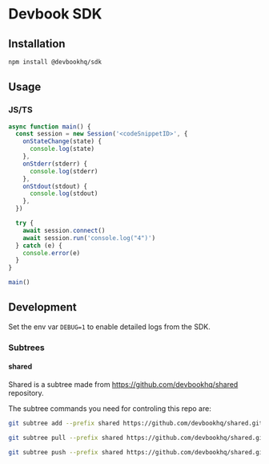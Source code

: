 # Devbook SDK

## Installation
```sh
npm install @devbookhq/sdk
```

## Usage

### JS/TS
```js
async function main() {
  const session = new Session('<codeSnippetID>', {
    onStateChange(state) {
      console.log(state)
    },
    onStderr(stderr) {
      console.log(stderr)
    },
    onStdout(stdout) {
      console.log(stdout)
    },
  })

  try {
    await session.connect()
    await session.run('console.log("4")')
  } catch (e) {
    console.error(e)
  }
}

main()
```

## Development

Set the env var `DEBUG=1` to enable detailed logs from the SDK.

### Subtrees

#### shared
Shared is a subtree made from https://github.com/devbookhq/shared repository.

The subtree commands you need for controling this repo are:
```bash
git subtree add --prefix shared https://github.com/devbookhq/shared.git master
```

```bash
git subtree pull --prefix shared https://github.com/devbookhq/shared.git master
```

```bash
git subtree push --prefix shared https://github.com/devbookhq/shared.git master
```
